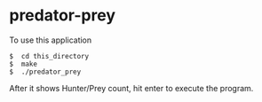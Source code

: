 predator-prey
=============
To use this application
```
$  cd this_directory
$  make
$  ./predator_prey
```

After it shows Hunter/Prey count, hit enter to execute the program.
